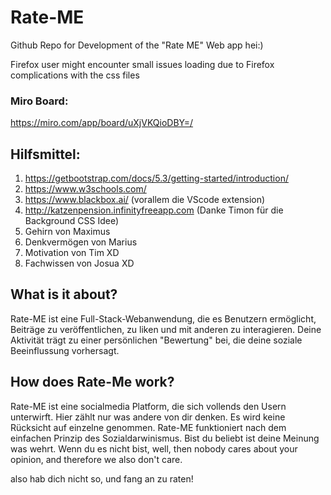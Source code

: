 # Rate-ME

Github Repo for Development of the "Rate ME" Web app
hei:)

Firefox user might encounter small issues loading due to Firefox complications with the css files
### Miro Board:
  https://miro.com/app/board/uXjVKQioDBY=/
  
## Hilfsmittel:
1. https://getbootstrap.com/docs/5.3/getting-started/introduction/
2. https://www.w3schools.com/
3. https://www.blackbox.ai/ (vorallem die VScode extension)
4. http://katzenpension.infinityfreeapp.com (Danke Timon für die Background CSS Idee)
5. Gehirn von Maximus
6. Denkvermögen von Marius
7. Motivation von Tim XD
8. Fachwissen von Josua XD

## What is it about?
Rate-ME ist eine Full-Stack-Webanwendung, die es Benutzern ermöglicht, Beiträge zu veröffentlichen, zu liken und mit anderen zu interagieren. Deine Aktivität trägt zu einer persönlichen "Bewertung" bei, die deine soziale Beeinflussung vorhersagt.


## How does Rate-Me work?
Rate-ME ist eine socialmedia Platform, die sich vollends den Usern unterwirft. Hier zählt nur was andere von dir denken. Es wird keine Rücksicht auf einzelne genommen. Rate-ME funktioniert nach dem einfachen Prinzip des Sozialdarwinismus. Bist du beliebt ist deine Meinung was wehrt. Wenn du es nicht bist, well, then nobody cares about your opinion, and therefore we also don't care.

also hab dich nicht so, und fang an zu raten!

